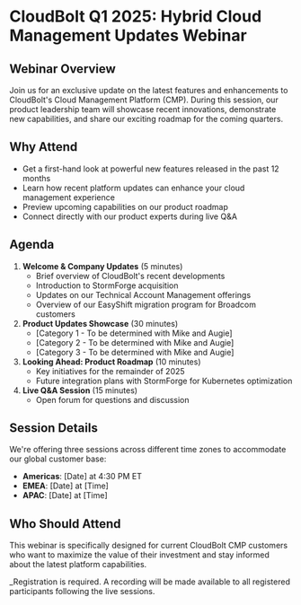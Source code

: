 # CloudBolt Q1 2025: Hybrid Cloud Management Updates Webinar

## Webinar Overview

Join us for an exclusive update on the latest features and enhancements to CloudBolt's Cloud Management Platform (CMP). During this session, our product leadership team will showcase recent innovations, demonstrate new capabilities, and share our exciting roadmap for the coming quarters.

## Why Attend

- Get a first-hand look at powerful new features released in the past 12 months
- Learn how recent platform updates can enhance your cloud management experience
- Preview upcoming capabilities on our product roadmap
- Connect directly with our product experts during live Q&A

## Agenda

1. **Welcome & Company Updates** (5 minutes)
    - Brief overview of CloudBolt's recent developments
    - Introduction to StormForge acquisition
    - Updates on our Technical Account Management offerings
    - Overview of our EasyShift migration program for Broadcom customers
2. **Product Updates Showcase** (30 minutes)
    - [Category 1 - To be determined with Mike and Augie]
    - [Category 2 - To be determined with Mike and Augie]
    - [Category 3 - To be determined with Mike and Augie]
3. **Looking Ahead: Product Roadmap** (10 minutes)
    - Key initiatives for the remainder of 2025
    - Future integration plans with StormForge for Kubernetes optimization
4. **Live Q&A Session** (15 minutes)
    - Open forum for questions and discussion

## Session Details

We're offering three sessions across different time zones to accommodate our global customer base:

- **Americas**: [Date] at 4:30 PM ET
- **EMEA**: [Date] at [Time]
- **APAC**: [Date] at [Time]

## Who Should Attend

This webinar is specifically designed for current CloudBolt CMP customers who want to maximize the value of their investment and stay informed about the latest platform capabilities.

_Registration is required. A recording will be made available to all registered participants following the live sessions.
